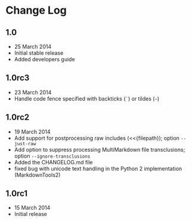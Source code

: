 # Change Log 

## 1.0

* 25 March 2014
* Initial stable release
* Added developers guide

## 1.0rc3

* 23 March 2014
* Handle code fence specified with backticks (`` ` ``) or tildes (`~`)

## 1.0rc2

* 19 March 2014
* Add support for postprocessing raw includes (<<{filepath}); option `--just-raw`
* Add option to suppress processing MultiMarkdown file transclusions; option `--ignore-transclusions`
* Added the CHANGELOG.md file
* fixed bug with unicode text handling in the Python 2 implementation (MarkdownTools2)

## 1.0rc1

* 15 March 2014
* Initial release